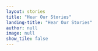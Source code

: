 ```yaml
---
layout: stories
title: "Hear Our Stories"
landing-title: "Hear Our Stories"
author: null
image: null
show_tile: false
---
```



